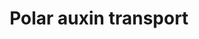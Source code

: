 ---
annotations:
- id: PW:0000465
  parent: signaling pathway
  type: Pathway Ontology
  value: hormone signaling pathway
- id: PW:0000103
  parent: regulatory pathway
  type: Pathway Ontology
  value: transport pathway
authors:
- Pjaiswal
- Khanspers
- MaintBot
- Fehrhart
- Eweitz
- Finterly
- Egonw
description: Polar auxin transport pathway of Arabidopsis. Even though we have shown
  a representative diagram of influx and efflux proteins on different but adjacent
  cells, the auxin influx and efflux transport proteins when present in the same cell,
  are often located in the plasma membrane of cell's opposite side or on the sides
  (left/right). All the different paralogs of influx and efflux proteins may not be
  present in the same cell. Often their expression and localization is tissue, cell,
  organ and development stage specific. This helps in directing the flow of auxin
  towards 'auxin maxima' sites in plant organs and cells as needed. In some cases
  auxin can permeate through the plasma membrane.  The Arabidopsis gene products PIN5,
  PIN6 and PIN8 were removed from the pathway since they are known to be involved
  in intracellular auxin transport rather than the intercellular auxin transport.
last-edited: 2021-05-31
organisms:
- Arabidopsis thaliana
communities:
- Plants
redirect_from:
- /index.php/Pathway:WP2941
- /instance/WP2941
- /instance/WP2941_r124695
revision: r124695
schema-jsonld:
- '@context': https://schema.org/
  '@id': https://wikipathways.github.io/pathways/WP2941.html
  '@type': Dataset
  creator:
    '@type': Organization
    name: WikiPathways
  description: Polar auxin transport pathway of Arabidopsis. Even though we have shown
    a representative diagram of influx and efflux proteins on different but adjacent
    cells, the auxin influx and efflux transport proteins when present in the same
    cell, are often located in the plasma membrane of cell's opposite side or on the
    sides (left/right). All the different paralogs of influx and efflux proteins may
    not be present in the same cell. Often their expression and localization is tissue,
    cell, organ and development stage specific. This helps in directing the flow of
    auxin towards 'auxin maxima' sites in plant organs and cells as needed. In some
    cases auxin can permeate through the plasma membrane.  The Arabidopsis gene products
    PIN5, PIN6 and PIN8 were removed from the pathway since they are known to be involved
    in intracellular auxin transport rather than the intercellular auxin transport.
  keywords:
  - (H+)x2
  - AUX1
  - H+
  - LAX1
  - LAX2
  - LAX3
  - PIN1
  - PIN2
  - PIN3
  - PIN4
  - PIN7
  - indole-3-acetate
  - indole-3-acetic acid
  license: CC0
  name: Polar auxin transport
seo: CreativeWork
title: Polar auxin transport
wpid: WP2941
---